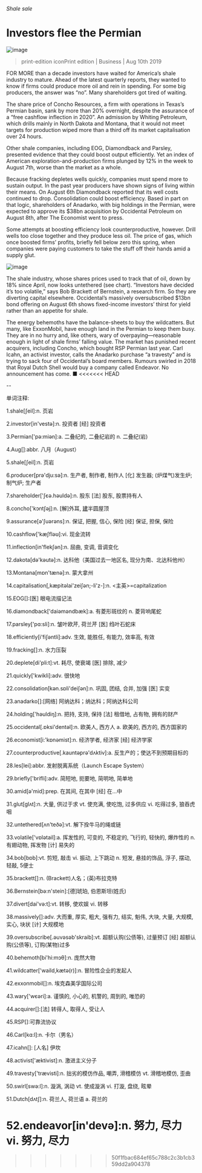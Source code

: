 ###### Shale sale
# Investors flee the Permian 
![image](images/20190810_WBP501.jpg) 
> print-edition iconPrint edition | Business | Aug 10th 2019 
FOR MORE than a decade investors have waited for America’s shale industry to mature. Ahead of the latest quarterly reports, they wanted to know if firms could produce more oil and rein in spending. For some big producers, the answer was “no”. Many shareholders got tired of waiting. 
The share price of Concho Resources, a firm with operations in Texas’s Permian basin, sank by more than 20% overnight, despite the assurance of a “free cashflow inflection in 2020”. An admission by Whiting Petroleum, which drills mainly in North Dakota and Montana, that it would not meet targets for production wiped more than a third off its market capitalisation over 24 hours. 
Other shale companies, including EOG, Diamondback and Parsley, presented evidence that they could boost output efficiently. Yet an index of American exploration-and-production firms plunged by 12% in the week to August 7th, worse than the market as a whole. 
Because fracking depletes wells quickly, companies must spend more to sustain output. In the past year producers have shown signs of living within their means. On August 6th Diamondback reported that its well costs continued to drop. Consolidation could boost efficiency. Based in part on that logic, shareholders of Anadarko, with big holdings in the Permian, were expected to approve its $38bn acquisition by Occidental Petroleum on August 8th, after The Economist went to press. 
Some attempts at boosting efficiency look counterproductive, however. Drill wells too close together and they produce less oil. The price of gas, which once boosted firms’ profits, briefly fell below zero this spring, when companies were paying customers to take the stuff off their hands amid a supply glut. 
![image](images/20190810_WBC546.png) 
The shale industry, whose shares prices used to track that of oil, down by 18% since April, now looks untethered (see chart). “Investors have decided it’s too volatile,” says Bob Brackett of Bernstein, a research firm. So they are diverting capital elsewhere. Occidental’s massively oversubscribed $13bn bond offering on August 6th shows fixed-income investors’ thirst for yield rather than an appetite for shale. 
The energy behemoths have the balance-sheets to buy the wildcatters. But many, like ExxonMobil, have enough land in the Permian to keep them busy. They are in no hurry and, like others, wary of overpaying—reasonable enough in light of shale firms’ falling value. The market has punished recent acquirers, including Concho, which bought RSP Permian last year. Carl Icahn, an activist investor, calls the Anadarko purchase “a travesty” and is trying to sack four of Occidental’s board members. Rumours swirled in 2018 that Royal Dutch Shell would buy a company called Endeavor. No announcement has come. ■ 
<<<<<<< HEAD
-- 
 单词注释:
1.shale[ʃeil]:n. 页岩 
2.investor[in'vestә]:n. 投资者 [经] 投资者 
3.Permian['pә:miәn]:a. 二叠纪的, 二叠纪岩的 n. 二叠纪(岩) 
4.Aug[]:abbr. 八月（August） 
5.shale[ʃeil]:n. 页岩 
6.producer[prә'dju:sә]:n. 生产者, 制作者, 制作人 [化] 发生器; (炉煤气)发生炉; 制气炉; 生产者 
7.shareholder['ʃєә.hәuldә]:n. 股东 [法] 股东, 股票持有人 
8.concho['kɔntʃәj]:n. [解]外耳, [建](教堂东面半圆形室上的)半圆屋顶 
9.assurance[ә'ʃuәrәns]:n. 保证, 把握, 信心, 保险 [经] 保证, 担保, 保险 
10.cashflow['kæʃfləʊ]:vi. 现金流转 
11.inflection[in'flekʃәn]:n. 屈曲, 变调, 音调变化 
12.dakota[dә'kәutә]:n. 达科他（美国过去一地区名, 现分为南、北达科他州） 
13.Montana[mɒn'tænә]:n. 蒙大拿州 
14.capitalisation[,kæpitәlai'zeiʃən;-li'z-]:n. <主英>=capitalization 
15.EOG[]:[医] 眼电流描记法 
16.diamondback['daiәmәndbæk]:a. 有菱形斑纹的 n. 菱背响尾蛇 
17.parsley['pɑ:sli]:n. 皱叶欧芹, 荷兰芹 [医] 绉叶石蛇床 
18.efficiently[i'fiʃәntli]:adv. 生效, 能胜任, 有能力, 效率高, 有效 
19.fracking[]:n. 水力压裂 
20.deplete[di'pli:t]:vt. 耗尽, 使衰竭 [医] 排除, 减少 
21.quickly['kwikli]:adv. 很快地 
22.consolidation[kәn.sɒli'deiʃәn]:n. 巩固, 团结, 合并, 加强 [医] 实变 
23.anadarko[]:[网络] 阿纳达科；纳达科；阿纳达科公司 
24.holding['hәuldiŋ]:n. 把持, 支持, 保持 [法] 租借地, 占有物, 拥有的财产 
25.occidental[.ɒksi'dentәl]:n. 欧美人, 西方人 a. 欧美的, 西方的, 西方国家的 
26.economist[i:'kɒnәmist]:n. 经济学者, 经济家 [经] 经济学家 
27.counterproductive[.kauntәprә'dʌktiv]:a. 反生产的；使达不到预期目标的 
28.les[lei]:abbr. 发射脱离系统（Launch Escape System） 
29.briefly['brifli]:adv. 简短地, 扼要地, 简明地, 简单地 
30.amid[ә'mid]:prep. 在其间, 在其中 [经] 在...中 
31.glut[glʌt]:n. 大量, 供过于求 vt. 使充满, 使吃饱, 过多供应 vi. 吃得过多, 狼吞虎咽 
32.untethered[ʌn'teðə]:vt. 解下拴牛马的绳或链 
33.volatile['vɒlәtail]:a. 挥发性的, 可变的, 不稳定的, 飞行的, 轻快的, 爆炸性的 n. 有翅动物, 挥发物 [计] 易失的 
34.bob[bɒb]:vt. 剪短, 敲击 vi. 振动, 上下跳动 n. 短发, 悬挂的饰品, 浮子, 摆动, 轻敲, 5便士 
35.brackett[]:n. (Brackett)人名；(英)布拉克特 
36.Bernstein[bә:n'stein]:[德]琥珀, 伯恩斯坦(姓氏) 
37.divert[dai'vә:t]:vt. 转移, 使欢娱 vi. 转移 
38.massively[]:adv. 大而重, 厚实, 粗大, 强有力, 结实, 魁伟, 大块, 大量, 大规模, 实心, 块状 [计] 大规模地 
39.oversubscribe[.әuvәsәb'skraib]:vt. 超额认购(公债等), 过量预订 [经] 超额认购(公债等), 订购(某物)过多 
40.behemoth[bi'hi:mɔθ]:n. 庞然大物 
41.wildcatter['waild,kætә(r)]:n. 冒险性企业的发起人 
42.exxonmobil[]:n. 埃克森美孚国际公司 
43.wary['wєәri]:a. 谨慎的, 小心的, 机警的, 周到的, 唯恐的 
44.acquirer[]:[法] 转得人, 取得人, 受让人 
45.RSP[]:可靠流协议 
46.Carl[kɑ:l]:n. 卡尔（男名） 
47.icahn[]: [人名] 伊坎 
48.activist['æktivist]:n. 激进主义分子 
49.travesty['trævisti]:n. 拙劣的模仿作品, 嘲弄, 滑稽模仿 vt. 滑稽地模仿, 歪曲 
50.swirl[swә:l]:n. 漩涡, 涡动 vt. 使成漩涡 vi. 打漩, 盘绕, 眩晕 
51.Dutch[dʌtʃ]:n. 荷兰人, 荷兰语 a. 荷兰的 
52.endeavor[in'devә]:n. 努力, 尽力 vi. 努力, 尽力 
=======
>>>>>>> 50f1fbac684ef65c788c2c3b1cb359dd2a904378
